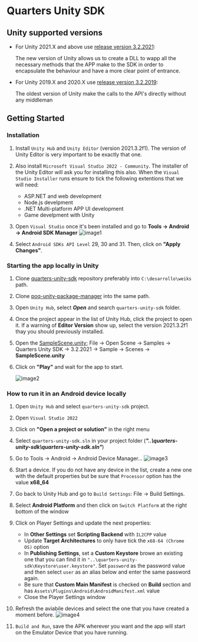 # Quarters Unity SDK

## Unity supported versions

- For Unity 2021.X and above use [release version 3.2.2021](https://github.com/weiks/poq-unity-package-manager/releases/tag/3.0.2021):
    
    The new version of Unity allows us to create a DLL to wapp all the necessary methods that the APP make to the SDK in order to encapsulate the behaviour and have a more clear point of entrance.
- For Unity 2019.X and 2020.X use [release version 3.2.2019](https://github.com/weiks/poq-unity-package-manager/releases/tag/3.0.2019):

    The oldest version of Unity make the calls to the API's directly without any middleman

## Getting Started

### Installation

1. Install `Unity Hub` and `Unity Editor` (version 2021.3.2f1). The version of Unity Editor is very important to be exactly that one.
2. Also install `Microsoft Visual Studio 2022 - Community`. The installer of the Unity Editor will ask you for installing this also. When the `Visual Studio Installer` runs ensure to tick the following extentions that we will need:
   - ASP.NET and web development
   - Node.js develpment
   - .NET Multi-platform APP UI development
   - Game develpment with Unity
3. Open `Visual Studio` once it's been installed and go to **Tools -> Android -> Android SDK Manager**
       ![image1](https://user-images.githubusercontent.com/36847481/211830751-e76e641a-bf89-4828-9f6f-17efa9d98954.jpeg)
       
4. Select `Android SDKs API Level` 29, 30 and 31. Then, click on **"Apply Changes"**.

### Starting the app locally in Unity

1. Clone [quarters-unity-sdk](https://github.com/weiks/quarters-unity-sdk) repository preferably into `C:\desarrollo\weiks` path.
2. Clone [poq-unity-package-manager](https://github.com/weiks/poq-unity-package-manager) into the same path.
3. Open `Unity Hub`, select **_Open_** and search `quarters-unity-sdk` folder.
4. Once the project appear in the list of Unity Hub, click the project to open it. If a warning of **Editor Version** show up, select the version 2021.3.2f1 thay you should previously installed.
5. Open the [SampleScene.unity](https://github.com/weiks/quarters-unity-sdk/blob/master/Assets/Samples/Quarters%20Unity%20SDK/3.0.2021/Sample/Scenes/SampleScene.unity); File -> Open Scene -> Samples -> Quarters Unity SDK -> 3.2.2021 -> Sample -> Scenes -> **SampleScene.unity**
6. Click on **"Play"** and wait for the app to start.

     ![image2](https://user-images.githubusercontent.com/36847481/211831034-56ad172c-d7f9-4879-8d9d-99a6a34fd417.jpeg)


### How to run it in an Android device locally

1. Open `Unity Hub` and select `quarters-unity-sdk` project.
2. Open `Visual Studio 2022`
3. Click on **"Open a project or solution"** in the right menu
4. Select `quarters-unity-sdk.sln` in your project folder (**_"..\quarters-unity-sdk\quarters-unity-sdk.sln"_**)
5. Go to Tools -> Android -> Android Device Manager...
       ![image3](https://user-images.githubusercontent.com/36847481/211831302-1c9d9e48-fd19-42c9-9795-ba1e659dfe5c.jpeg)

6. Start a device. If you do not have any device in the list, create a new one with the default properties but be sure that `Processor` option has the value **x68_64**
7. Go back to Unity Hub and go to `Build Settings`: File -> Build Settings.
8. Select **Android Platform** and then click on `Switch Platform` at the right bottom of the window
9. Click on Player Settings and update the next properties:
   - In **Other Settings** set **Scripting Backend** with `IL2CPP` value
   - Update **Target Architectures** to only have tick the `x68-64 (Chrome OS)` option
   - In **Publishing Settings**, set a **Custom Keystore** browe an existing one that you can find it in `"..\quarters-unity-sdk\Keystore\user.keystore"`. Set `password` as the password value and then select `user` as an alias below and enter the same password again.
   - Be sure that **Custom Main Manifest** is checked on **Build** section and has `Assets\Plugins\Android\AndroidManifest.xml` value
   - Close the Player Settings window
10. Refresh the aviabile devices and select the one that you have created a moment before.
    ![image4](https://user-images.githubusercontent.com/36847481/211831631-8fea3137-1cd9-4da5-bbfa-f736c8516147.jpeg)

11. `Build and Run`, save the APK wherever you want and the app will start on the Emulator Device that you have running.
